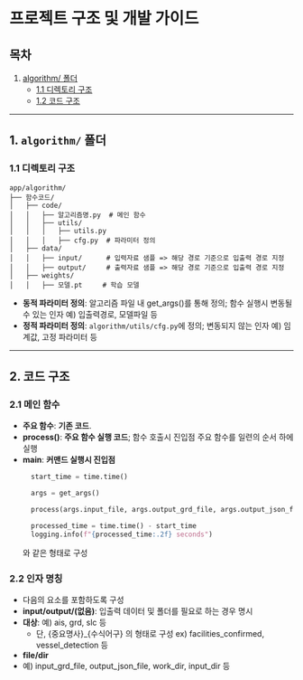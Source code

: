 # 프로젝트 구조 및 개발 가이드
## 목차
1. [algorithm/ 폴더](#1-algorithm-폴더)
   - [1.1 디렉토리 구조](#11-디렉토리-구조)
   - [1.2 코드 구조](#12-코드-구조)

---
## 1. `algorithm/` 폴더 

### 1.1 디렉토리 구조
```
app/algorithm/
├── 함수코드/
│   ├── code/
│   │   ├── 알고리즘명.py  # 메인 함수
│   │   ├── utils/
│   │   │   ├── utils.py
│   │   │   ├── cfg.py  # 파라미터 정의
│   ├── data/
│   │   ├── input/      # 입력자료 샘플 => 해당 경로 기준으로 입출력 경로 지정
│   │   ├── output/     # 출력자료 샘플 => 해당 경로 기준으로 입출력 경로 지정
│   ├── weights/
│   │   ├── 모델.pt     # 학습 모델
```

- **동적 파라미터 정의**: 알고리즘 파일 내 get_args()를 통해 정의; 함수 실행시 변동될 수 있는 인자 예) 입출력경로, 모델파일 등
- **정적 파라미터 정의**: `algorithm/utils/cfg.py`에 정의; 변동되지 않는 인자 예) 임계값, 고정 파라미터 등 

---

## 2. 코드 구조 

### 2.1 메인 함수
- **주요 함수**: **기존 코드**.
- **process()**: **주요 함수 실행 코드**; 함수 호출시 진입점
  주요 함수를 일련의 순서 하에 실행 
- **__main__**: **커맨드 실행시 진입점**
  ```python
    start_time = time.time()

    args = get_args()

    process(args.input_file, args.output_grd_file, args.output_json_file, args.model_weight_file, args.patch_size, args.channel_list)

    processed_time = time.time() - start_time
    logging.info(f"{processed_time:.2f} seconds")
  ```
  와 같은 형태로 구성

### 2.2 인자 명칭 
- 다음의 요소를 포함하도록 구성
- **input/output/(없음)**: 입출력 데이터 및 폴더를 필요로 하는 경우 명시
- **대상**: 예) ais, grd, slc 등
     - 단, {중요명사}_{수식어구} 의 형태로 구성 ex) facilities_confirmed, vessel_detection 등 
- **file/dir**
- 예) input_grd_file, output_json_file, work_dir, input_dir 등 


